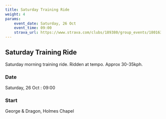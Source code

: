 ```yaml
---
title: Saturday Training Ride
weight: 4
params:
    event_date: Saturday, 26 Oct
    event_time: 09:00
    strava_url: https://www.strava.com/clubs/189380/group_events/1801637
---
```


## Saturday Training Ride 

Saturday morning training ride. Ridden at tempo. Approx 30-35kph.

### Date

Saturday, 26 Oct : 09:00

### Start

George &amp; Dragon, Holmes Chapel


